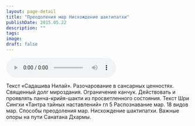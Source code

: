 ```yaml
---
layout: page-detail
title: "Преодоления мар Нисхождение шактипатхи"
publishDate: 2015.05.22
description: ""
tags:
image:
draft: false
---
```


<audio title="2015.05.22 - Преодоления мар Нисхождение шактипатхи.mp3" src="/upload/iblock/12d/12d95c164ceee164f6b00fd785eccf87.mp3" controls=""></audio>

 Текст «Садашива Нилай». Разочарование в сансарных ценностях. Священный долг мироздания. Ограничение канчук. Действовать и проявлять панча-крийя-шакти из просветленного состояния. Текст Шри Сингхи «Тантра тайных наставлений» гл 5 Распознавание мар. 18 видов мар. Способы преодоления мар. Нисхождение шактипатхи. Важные опоры на пути Санатана Дхармы. 

  
